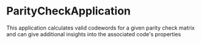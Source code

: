 # ParityCheckApplication
This application calculates valid codewords for a given parity check matrix and can give additional insights into the associated code's properties
